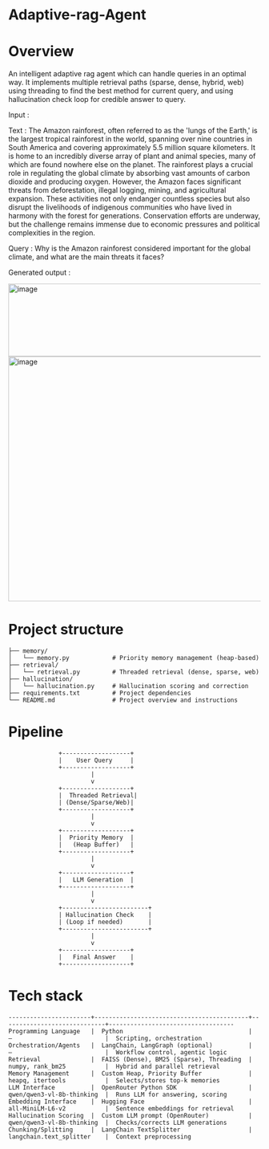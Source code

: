 # Adaptive-rag-Agent
# Overview
An intelligent adaptive rag agent which can handle queries in an optimal way. It implements multiple retrieval paths (sparse, dense, hybrid, web) using threading to find the best method for current query, and using hallucination check loop for credible answer to query.

Input :

Text :
The Amazon rainforest, often referred to as the 'lungs of the Earth,' is the largest tropical rainforest in the world, spanning over nine countries in South America and covering approximately 5.5 million square kilometers. It is home to an incredibly diverse array of plant and animal species, many of which are found nowhere else on the planet. The rainforest plays a crucial role in regulating the global climate by absorbing vast amounts of carbon dioxide and producing oxygen. However, the Amazon faces significant threats from deforestation, illegal logging, mining, and agricultural expansion. These activities not only endanger countless species but also disrupt the livelihoods of indigenous communities who have lived in harmony with the forest for generations. Conservation efforts are underway, but the challenge remains immense due to economic pressures and political complexities in the region.

Query : 
Why is the Amazon rainforest considered important for the global climate, and what are the main threats it faces?

Generated output : 

<img width="1679" height="145" alt="image" src="https://github.com/user-attachments/assets/b773f166-e646-4d4d-85e0-95948f21178b" />
<img width="1704" height="488" alt="image" src="https://github.com/user-attachments/assets/dbeaeb56-3fad-42b9-a1f6-460cd8537c6e" />

# Project structure
```├── main.py                  # CLI entrypoint and pipeline orchestrator
├── memory/
│   └── memory.py            # Priority memory management (heap-based)
├── retrieval/
│   └── retrieval.py         # Threaded retrieval (dense, sparse, web)
├── hallucination/
│   └── hallucination.py     # Hallucination scoring and correction
├── requirements.txt         # Project dependencies
└── README.md                # Project overview and instructions
```


# Pipeline
                  +-------------------+
                  |    User Query     |
                  +-------------------+
                           |
                           v
                  +-------------------+
                  |  Threaded Retrieval|
                  | (Dense/Sparse/Web)|
                  +-------------------+
                           |
                           v
                  +-------------------+
                  |  Priority Memory  |
                  |   (Heap Buffer)   |
                  +-------------------+
                           |
                           v
                  +-------------------+
                  |   LLM Generation  |
                  +-------------------+
                           |
                           v
                  +------------------------+
                  | Hallucination Check    |
                  | (Loop if needed)       |
                  +------------------------+
                           |
                           v
                  +-------------------+
                  |   Final Answer    |
                  +-------------------+

# Tech stack

```Component              |  Technology/Tool                          |  Model/Library Used         |  Purpose/Description              
-----------------------+-------------------------------------------+-----------------------------+-----------------------------------
Programming Language   |  Python                                   |  —                          |  Scripting, orchestration         
Orchestration/Agents   |  LangChain, LangGraph (optional)          |  —                          |  Workflow control, agentic logic  
Retrieval              |  FAISS (Dense), BM25 (Sparse), Threading  |  numpy, rank_bm25           |  Hybrid and parallel retrieval    
Memory Management      |  Custom Heap, Priority Buffer             |  heapq, itertools           |  Selects/stores top-k memories    
LLM Interface          |  OpenRouter Python SDK                    |  qwen/qwen3-vl-8b-thinking  |  Runs LLM for answering, scoring  
Embedding Interface    |  Hugging Face                             |  all-MiniLM-L6-v2           |  Sentence embeddings for retrieval
Hallucination Scoring  |  Custom LLM prompt (OpenRouter)           |  qwen/qwen3-vl-8b-thinking  |  Checks/corrects LLM generations  
Chunking/Splitting     |  LangChain TextSplitter                   |  langchain.text_splitter    |  Context preprocessing
```    
